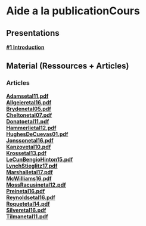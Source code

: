 

#  Aide a la publicationCours

##  Presentations


**[#1 Introduction ][c1]**  

  [c1]: Cours/1_introduction.pdf

##  Material (Ressources + Articles)



###  Articles

**[Adamsetal11.pdf][p4]**  
**[Allgeieretal16.pdf][p5]**  
**[Brydenetal05.pdf][p6]**  
**[Cheltonetal07.pdf][p7]**  
**[Donatoetal11.pdf][p8]**  
**[Hammerlietal12.pdf][p9]**  
**[HughesDeCuevas01.pdf][p10]**  
**[Jonssonetal16.pdf][p11]**  
**[Kanzovetal10.pdf][p12]**  
**[Krossetal13.pdf][p13]**  
**[LeCunBengioHinton15.pdf][p14]**  
**[LynchStieglitz17.pdf][p15]**  
**[Marshalletal17.pdf][p16]**  
**[McWilliams16.pdf][p17]**  
**[MossRacusinetal12.pdf][p18]**  
**[Preinetal16.pdf][p19]**  
**[Reynoldsetal16.pdf][p20]**  
**[Roquetetal14.pdf][p21]**  
**[Silveretal16.pdf][p22]**  
**[Tilmanetal11.pdf][p23]**  
  
  [p4]: http://www.jgula.fr/SE/Adamsetal11.pdf
  [p5]: http://www.jgula.fr/SE/Allgeieretal16.pdf
  [p6]: http://www.jgula.fr/SE/Brydenetal05.pdf
  [p7]: http://www.jgula.fr/SE/Cheltonetal07.pdf
  [p8]: http://www.jgula.fr/SE/Donatoetal11.pdf
  [p9]: http://www.jgula.fr/SE/Hammerlietal12.pdf
  [p10]: http://www.jgula.fr/SE/HughesDeCuevas01.pdf
  [p11]: http://www.jgula.fr/SE/Jonssonetal16.pdf
  [p12]: http://www.jgula.fr/SE/Kanzovetal10.pdf
  [p13]: http://www.jgula.fr/SE/Krossetal13.pdf
  [p14]: http://www.jgula.fr/SE/LeCunBengioHinton15.pdf
  [p15]: http://www.jgula.fr/SE/LynchStieglitz17.pdf
  [p16]: http://www.jgula.fr/SE/Marshalletal17.pdf
  [p17]: http://www.jgula.fr/SE/McWilliams16.pdf.pdf
  [p18]: http://www.jgula.fr/SE/MossRacusinetal12.pdf
  [p19]: http://www.jgula.fr/SE/Preinetal16.pdf
  [p20]: http://www.jgula.fr/SE/Reynoldsetal16.pdf
  [p21]: http://www.jgula.fr/SE/Roquetetal14.pdf
  [p22]: http://www.jgula.fr/SE/Silveretal16.pdf
  [p23]: http://www.jgula.fr/SE/Tilmanetal11.pdf
  
  
  
  